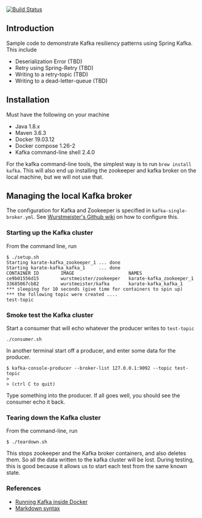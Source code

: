 
[![Build Status](https://api.travis-ci.com/Sdaas/karate-kafka.svg?branch=master)](https://travis-ci.com/Sdaas/karate-kafka)
 

## Introduction

Sample code to demonstrate Kafka resiliency patterns using Spring Kafka. This include

- Deserialization Error (TBD)
- Retry using Spring-Retry (TBD)
- Writing to a retry-topic (TBD)
- Writing to a dead-letter-queue (TBD)

## Installation

Must have the following on your machine

- Java 1.8.x
- Maven 3.6.3
- Docker 19.03.12
- Docker compose 1.26-2
- Kafka command-line shell 2.4.0

For the kafka command-line tools, the simplest way is to run `brew install kafka`. This will also end up installing the zookeeper and kafka broker on the local machine, but we will not use that.

## Managing the local Kafka broker

The configuration for Kafka and Zookeeper is specified in `kafka-single-broker.yml`. See
[Wurstmeister's Github wiki](https://github.com/wurstmeister/kafka-docker) on how to configure this.

### Starting up the Kafka cluster

From the command line, run 

```
$ ./setup.sh
Starting karate-kafka_zookeeper_1 ... done
Starting karate-kafka_kafka_1     ... done
CONTAINER ID        IMAGE                    NAMES
ce9b01556d15        wurstmeister/zookeeper   karate-kafka_zookeeper_1
33685067cb82        wurstmeister/kafka       karate-kafka_kafka_1
*** sleeping for 10 seconds (give time for containers to spin up)
*** the following topic were created ....
test-topic
```
### Smoke test the Kafka cluster

Start a consumer that will echo whatever the producer writes to `test-topic`

```
./consumer.sh
```

In another terminal start off a producer, and enter some data for the producer. 
```
$ kafka-console-producer --broker-list 127.0.0.1:9092 --topic test-topic
>
> (ctrl C to quit)
```

Type something into the producer. If all goes well, you should see the consumer echo it back.

### Tearing down the Kafka cluster

From the command-line, run
```
$ ./teardown.sh
```

This stops zookeeper and the Kafka broker containers, and also deletes them. So all the data written to the kafka cluster will be lost. During testing, this is good because it allows us to start each test from the same known state.

### References

* [Running Kafka inside Docker](https://github.com/wurstmeister/kafka-docker)
* [Markdown syntax](https://github.com/adam-p/markdown-here/wiki/Markdown-Cheatsheet)



